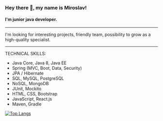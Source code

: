 ### Hey there 👋, my name is Miroslav!

#### I'm junior java developer.

---

I'm looking for interesting projects, friendly team, possibility to grow as a high-quality specialist.

---

TECHNICAL SKILLS:
* Java Core, Java 8, Java EE
* Spring (MVC, Boot, Data, Security)
* JPA / Hibernate
* SQL, MySQL, PostgreSQL
* NoSQL, MongoDB
* JUnit, Mockito
* HTML, CSS, Bootstrap
* JavaScript, React.js
* Maven, Gradle

[![Top Langs](https://github-readme-stats.vercel.app/api/top-langs/?username=merikbest)](https://github.com/anuraghazra/github-readme-stats)
